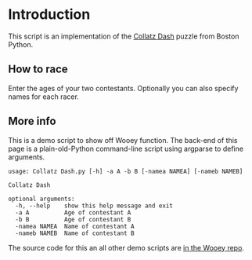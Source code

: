 # Introduction

This script is an implementation of the [Collatz Dash](http://puzzles.bostonpython.com/collatz.html)
puzzle from Boston Python. 

## How to race

Enter the ages of your two contestants. Optionally you can also specify names for each racer.

## More info

This is a demo script to show off Wooey function. The back-end of this page is a plain-old-Python command-line script
using argparse to define arguments.

    usage: Collatz Dash.py [-h] -a A -b B [-namea NAMEA] [-nameb NAMEB]

    Collatz Dash

    optional arguments:
      -h, --help    show this help message and exit
      -a A          Age of contestant A
      -b B          Age of contestant B
      -namea NAMEA  Name of contestant A
      -nameb NAMEB  Name of contestant B

The source code for this an all other demo scripts are [in the Wooey repo](https://github.com/mfitzp/Wooey/blob/master/scripts/Collatz+Dash.py).
